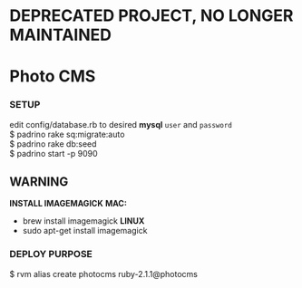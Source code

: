# DEPRECATED PROJECT, NO LONGER MAINTAINED 

# Photo CMS

### SETUP
edit config/database.rb to desired **mysql** `user` and `password`  
$ padrino rake sq:migrate:auto  
$ padrino rake db:seed  
$ padrino start -p 9090


## WARNING
**INSTALL IMAGEMAGICK**
**MAC:**
- brew install imagemagick
**LINUX**
- sudo apt-get install imagemagick


### DEPLOY PURPOSE
$ rvm alias create photocms ruby-2.1.1@photocms
